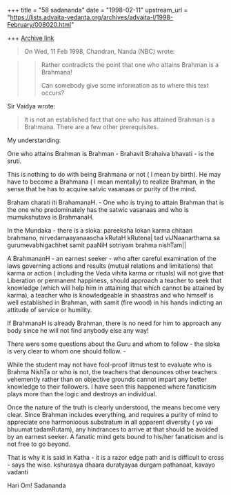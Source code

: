 +++
title = "58 sadananda"
date = "1998-02-11"
upstream_url = "https://lists.advaita-vedanta.org/archives/advaita-l/1998-February/008020.html"

+++
[Archive link](https://lists.advaita-vedanta.org/archives/advaita-l/1998-February/008020.html)

>On Wed, 11 Feb 1998, Chandran, Nanda (NBC) wrote:

>> Rather contradicts the point that one who attains Brahman is a Brahmana!
>>
>> Can somebody give some information as to where this text occurs?
>>
Sir Vaidya wrote:

> It is not an established fact that one who has attained Brahman is a
>Brahmana. There are a few other prerequisites.

My understanding:

One who attains Brahman is Brahman - Brahavit Brahaiva bhavati - is the sruti.

This is nothing to do with being Brahmana or not ( I mean by birth). He may
have to become a Brahmana ( I mean mentally) to realize Brahman, in the
sense that he has to acquire satvic vasanaas or purity of the mind.

Braham charati iti BrahamanaH.  - One who is trying to attain Brahman that
is the one who predominately has the satwic vasanaas and who is
mumukshutava is BrahmanaH.

In the Mundaka - there is a sloka:
        pareeksha lokan karma chitaan brahmano,
        nirvedamaayanaascha kRutaH kRutena|
        tad viJNaanarthama sa gurumevabhigachhet
        samit paaNiH sotriyam brahma nishTam||

A BrahmananH - an earnest seeker - who after careful examination of the
laws governing actions and results (mutual relations and limitations) that
karma or action ( including the Veda vihita karma or rituals) will not give
that Liberation or permanent happiness, should approach a teacher to seek
that knowledge (which will help him in attaining that which cannot be
attained by karma), a teacher who is knowledgeable in shaastras and who
himself is well established in Brahman, with samit (fire wood) in his hands
indicting an attitude of service or humility.

If BrahmanaH is already Brahman, there is no need for him to approach any
body since he will not find anybody else any way!

There were some questions about the Guru and whom to follow - the sloka is
very clear to whom one should follow. -

While the student may not have fool-proof litmus test to evaluate who is
Brahma NishTa or who is not, the teachers that denounces other teachers
vehemently rather than on objective grounds cannot impart any better
knowledge to their followers.  I have seen this happened where fanaticism
plays more than the logic and destroys an individual.

Once the nature of the truth is clearly understood, the means become very
clear.  Since Brahman includes everything, and requires a purity of mind to
appreciate one harmonioous substratum in all apparent diversity ( yo vai
bhuumat tadamRutam), any hindrances to arrive at that should be avoided by
an earnest seeker. A fanatic mind gets bound to his/her fanaticism and is
not free to go beyond.

That is why it is said in Katha -  it is a razor edge path and is difficult
to cross - says the wise.  kshurasya dhaara duratyayaa durgam pathanaat,
kavayo vadanti

Hari Om!
Sadananda

